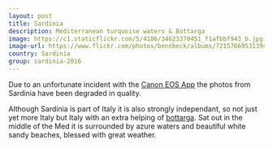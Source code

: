 ```yaml
---
layout: post
title: Sardinia
description: Mediterranean turquoise waters & Bottarga
image: https://c1.staticflickr.com/5/4186/34623370451_f1afbbf943_b.jpg
image-url: https://www.flickr.com/photos/bennbeck/albums/72157669531394355
country: Sardinia
group: sardinia-2016
---
```


Due to an unfortunate incident with the [Canon EOS App](https://play.google.com/store/apps/details?id=jp.co.canon.ic.eos.eosremote&hl=en) the photos from Sardinia have been degraded in quality.

Although Sardinia is part of Italy it is also strongly independant, so not just yet more Italy but Italy with an extra helping of [bottarga](https://en.wikipedia.org/wiki/Bottarga).
Sat out in the middle of the Med it is surrounded by azure waters and beautiful white sandy beaches, blessed with great weather.